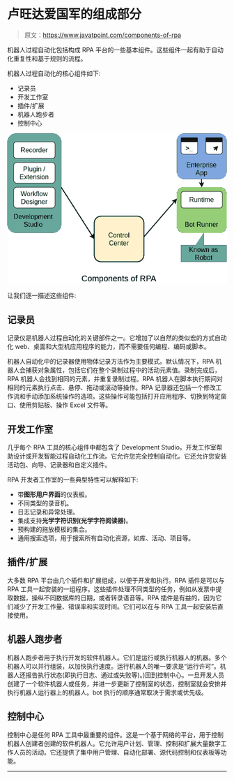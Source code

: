 # 卢旺达爱国军的组成部分

> 原文：<https://www.javatpoint.com/components-of-rpa>

机器人过程自动化包括构成 RPA 平台的一些基本组件。这些组件一起有助于自动化重复性和基于规则的流程。

机器人过程自动化的核心组件如下:

*   记录员
*   开发工作室
*   插件/扩展
*   机器人跑步者
*   控制中心

![Components of RPA](img/e156d33c8956fcbbb550ba89e21f62da.png)

让我们逐一描述这些组件:

## 记录员

记录仪是机器人过程自动化的关键部件之一。它增加了以自然的类似宏的方式自动化 web、桌面和大型机应用程序的能力，而不需要任何编程、编码或脚本。

机器人自动化中的记录器使用物体记录方法作为主要模式。默认情况下，RPA 机器人会捕获对象属性，包括它们在整个录制过程中的活动元素值。录制完成后，RPA 机器人会找到相同的元素，并重复录制过程。RPA 机器人在脚本执行期间对相同的元素执行点击、悬停、拖动或滚动等操作。RPA 记录器还包括一个修改工作流和手动添加系统操作的选项。这些操作可能包括打开应用程序、切换到特定窗口、使用剪贴板、操作 Excel 文件等。

## 开发工作室

几乎每个 RPA 工具的核心组件中都包含了 Development Studio。开发工作室帮助设计或开发智能过程自动化工作流。它允许您完全控制自动化。它还允许您安装活动包、向导、记录器和自定义插件。

RPA 开发者工作室的一些典型特性可以解释如下:

*   带**图形用户界面**的仪表板。
*   不同类型的录音机。
*   日志记录和异常处理。
*   集成支持**光学字符识别(光学字符阅读器)**。
*   预构建的拖放模板的集合。
*   通用搜索选项，用于搜索所有自动化资源，如库、活动、项目等。

## 插件/扩展

大多数 RPA 平台由几个插件和扩展组成，以便于开发和执行。RPA 插件是可以与 RPA 工具一起安装的一组程序。这些插件处理不同类型的任务，例如从发票中提取数据，操纵不同数据库的日期，或者转录语音等。RPA 插件是有益的，因为它们减少了开发工作量、错误率和实现时间。它们可以在与 RPA 工具一起安装后直接使用。

## 机器人跑步者

机器人跑步者用于执行开发的软件机器人。它们是运行或执行机器人的机器。多个机器人可以并行组装，以加快执行速度。运行机器人的唯一要求是“运行许可”。机器人还报告执行状态(即执行日志、通过或失败等)。)回到控制中心。一旦开发人员创建了一个软件机器人或任务，并进一步更新了控制室的状态，控制室就会安排并执行机器人运行器上的机器人。bot 执行的顺序通常取决于需求或优先级。

## 控制中心

控制中心是任何 RPA 工具中最重要的组件。这是一个基于网络的平台，用于控制机器人创建者创建的软件机器人。它允许用户计划、管理、控制和扩展大量数字工作人员的活动。它还提供了集中用户管理、自动化部署、源代码控制和仪表板等功能。

* * *